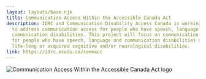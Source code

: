 ```yaml
---
layout: layouts/base.njk
title: Communication Access Within the Accessible Canada Act
description: IDRC and Communication Disability Access Canada is working together
  to address communication access for people who have speech, language and
  communication disabilities. This project will focus on communication access
  for people who have speech, language and communication disabilities due to
  life-long or acquired cognitive and/or neurological disabilities.
link: https://idrc.ocadu.ca/commacc
---
```

![Communication Access Within the Accessible Canada Act logo](/media/commacc-horizontal-logo.png)